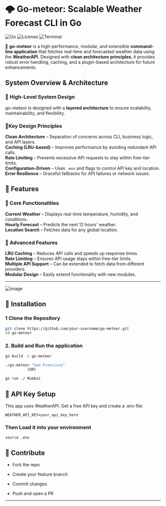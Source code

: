 # 🌩️ Go-meteor: Scalable Weather Forecast CLI in Go
![Go](https://img.shields.io/badge/Go-1.20%2B-00ADD8?logo=go&logoColor=white) 
![License](https://img.shields.io/badge/License-MIT-blue) 
![Terminal](https://img.shields.io/badge/CLI-Tool-%2344cc11)  


🚀 **go-meteor** is a high-performance, modular, and extensible **command-line application** that fetches real-time and forecasted weather data using the **WeatherAPI**. Designed with **clean architecture principles**, it provides robust error handling, caching, and a plugin-based architecture for future enhancements.  



## **System Overview & Architecture**  

###  🔹 High-Level System Design
go-meteor is designed with a **layered architecture** to ensure scalability, maintainability, and flexibility.  



### **🔹Key Design Principles**  

 **Clean Architecture** – Separation of concerns across CLI, business logic, and API layers.  
 **Caching (LRU-based)** – Improves performance by avoiding redundant API calls.  
 **Rate Limiting** – Prevents excessive API requests to stay within free-tier limits.  
 **Configuration-Driven** – Uses `.env` and flags to control API key and location.  
 **Error Resilience** – Graceful fallbacks for API failures or network issues.  


## **🌟 Features**  

### **🔹 Core Functionalities**  
 **Current Weather** – Displays real-time temperature, humidity, and conditions.  
 **Hourly Forecast** – Predicts the next 12 hours' weather.  
 **Location Search** – Fetches data for any global location.  

### **🔹 Advanced Features**  
 **LRU Caching** – Reduces API calls and speeds up response times.  
 **Rate Limiting** – Ensures API usage stays within free-tier limits.  
 **Multiple API Support** – Can be extended to fetch data from different providers.  
 **Modular Design** – Easily extend functionality with new modules.  

---
![image](https://github.com/user-attachments/assets/910c664b-75e9-451c-9ca4-8de109fba1bc)


## **🚀 Installation**  

### **1️ Clone the Repository**  
```sh
git clone https://github.com/your-username/go-meteor.git
cd go-meteor
```

### **2. Build and Run the application**
```sh
go build -o go-meteor

./go-meteor "San Francisco"
          (OR)

go run ./ Mumbai
```

## 🔑 API Key Setup
This app uses WeatherAPI. Get a free API key and create a .env file:

```
WEATHER_API_KEY=your_api_key_here
```
### Then Load it into your environment
```
source .env
```

## 🤝 Contribute
- Fork the repo

- Create your feature branch

- Commit changes

- Push and open a PR

---
